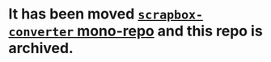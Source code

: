 # It has been moved [`scrapbox-converter` mono-repo](https://github.com/pastak/scrapbox-converter/tree/master/packages/html2sb-compiler) and this repo is archived.
